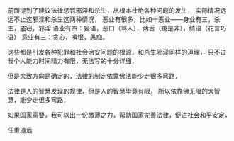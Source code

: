 前面提到了建议法律惩罚邪淫和杀生，从根本杜绝各种问题的发生，
实际情况远远不止这邪淫和杀生这两种情况，
恶业有很多，比如十恶业——身业有三，杀生，盗窃，邪淫 语业有四：妄语，恶口（骂人），两舌（挑是非），绮语（花言巧语） 意业有三：贪心，嗔恨，愚痴。

这些都是引发各种犯罪和社会治安问题的根源，和杀生邪淫同样的道理，
只不过我个人能力时间精力有限，无法写的十分详细，

但是大致方向是确定的，法律的制定依靠佛法能少走很多弯路，

法律是人的智慧发现的规律，但是人的智慧毕竟有限，
所以依靠佛无限的大智慧，能少走很多弯路，

如果国家需要，我可以出一份微薄之力，帮助国家完善法律，促进社会和平安定，

任重道远